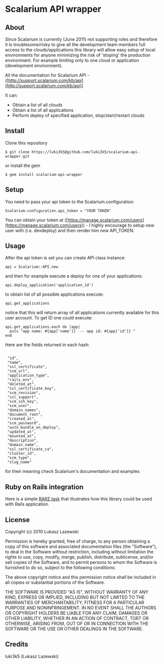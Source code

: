 Scalarium API wrapper
===========

About
--
Since Scalarium is currently (June 2011) not supporting roles and therefore it is troublesome/risky to give all the development team members full access to the clouds/applications this library will allow easy setup of local environments for anyone minimizing the risk of 'stoping' the production environment. 
For example limiting only to one cloud or application (development environment). 
 
All the documentation for Scalarium API - ([http://support.scalarium.com/kb/api](http://support.scalarium.com/kb/api))

It can:

* Obtain a list of all clouds 
* Obtain a list of all applications 
* Perform deploy of specified application, stop/start/restart clouds 



 
Install
-- 
  Clone this repository 
 <pre><code>$ git clone https://luki3k5@github.com/luki3k5/scalarium-api-wrapper.git </code></pre>
  or install the gem
 <pre><code>$ gem install scalarium-api-wrapper </code></pre>




Setup
--
  You need to pass your api token to the Scalarium.configuration: 
   <pre>
<code>Scalarium.configuration.api_token = "YOUR TOKEN"</code></pre>

You can obtain your token at ([https://manage.scalarium.com/users](https://manage.scalarium.com/users)) - I highly encourage to setup new user with (i.e. devdeploy) and then render him new API_TOKEN. 




Usage
--

After the api token is set you can create API class instance: 


<pre>
<code>api = Scalarium::API.new</code>
</pre>

and then for example execute a deploy for one of your applications: 

<pre>
<code>api.deploy_application('application_id')</code>
</pre>

to obtain list of all possible applications execute:
<pre>
<code>api.get_applications</code>
</pre> 

notice that this will return array of all applications currently available for this user account.
To get ID one could execute: 

<pre>
<code>api.get_applications.each do |app|
  puts "app name: #{app['name']}  -- app id: #{app['id']} "
end</code>
</pre> 

Here are the fields returned in each hash:
<pre>
<code>
 "id", 
 "name", 
 "ssl_certificate", 
 "scm_url", 
 "application_type", 
 "rails_env", 
 "deleted_at", 
 "ssl_certificate_key", 
 "scm_revision", 
 "ssl_support", 
 "scm_ssh_key", 
 "scm_user", 
 "domain_names", 
 "document_root", 
 "created_at", 
 "scm_password", 
 "auto_bundle_on_deploy", 
 "updated_at", 
 "mounted_at", 
 "description", 
 "domain_name", 
 "ssl_certificate_ca", 
 "cluster_id", 
 "scm_type", 
 "slug_name"</code>
</pre>

for their meaning check Scalarium's documentation and examples

Ruby on Rails integration
--

Here is a simple [RAKE task](https://gist.github.com/1037410) that illustrates how this library could be used with Rails application.




License
--

Copyright (c) 2010 Lukasz Lazewski

Permission is hereby granted, free of charge, to any person obtaining
a copy of this software and associated documentation files (the
"Software"), to deal in the Software without restriction, including
without limitation the rights to use, copy, modify, merge, publish,
distribute, sublicense, and/or sell copies of the Software, and to
permit persons to whom the Software is furnished to do so, subject to
the following conditions:

The above copyright notice and this permission notice shall be
included in all copies or substantial portions of the Software.

THE SOFTWARE IS PROVIDED "AS IS", WITHOUT WARRANTY OF ANY KIND,
EXPRESS OR IMPLIED, INCLUDING BUT NOT LIMITED TO THE WARRANTIES OF
MERCHANTABILITY, FITNESS FOR A PARTICULAR PURPOSE AND
NONINFRINGEMENT. IN NO EVENT SHALL THE AUTHORS OR COPYRIGHT HOLDERS BE
LIABLE FOR ANY CLAIM, DAMAGES OR OTHER LIABILITY, WHETHER IN AN ACTION
OF CONTRACT, TORT OR OTHERWISE, ARISING FROM, OUT OF OR IN CONNECTION
WITH THE SOFTWARE OR THE USE OR OTHER DEALINGS IN THE SOFTWARE.


Credits
--

luki3k5 (Lukasz Lazewski) 

